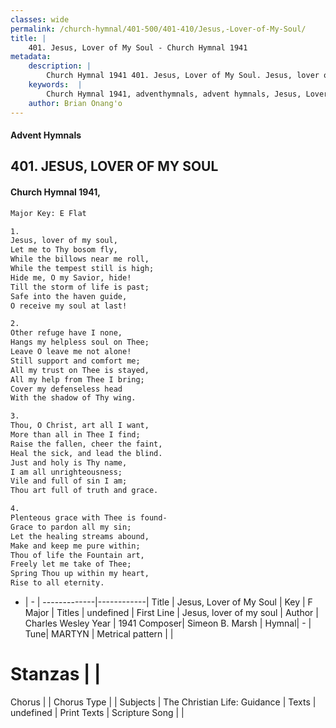 ```yaml
---
classes: wide
permalink: /church-hymnal/401-500/401-410/Jesus,-Lover-of-My-Soul/
title: |
    401. Jesus, Lover of My Soul - Church Hymnal 1941
metadata:
    description: |
        Church Hymnal 1941 401. Jesus, Lover of My Soul. Jesus, lover of my soul, Let me to Thy bosom fly, While the billows near me roll, While the tempest still is high; Hide me, O my Savior, hide! Till the storm of life is past; Safe into the haven guide, O receive my soul at last! 
    keywords:  |
        Church Hymnal 1941, adventhymnals, advent hymnals, Jesus, Lover of My Soul, Jesus, lover of my soul. 
    author: Brian Onang'o
---
```


#### Advent Hymnals
## 401. JESUS, LOVER OF MY SOUL
####  Church Hymnal 1941,

```txt
Major Key: E Flat

1.
Jesus, lover of my soul,
Let me to Thy bosom fly,
While the billows near me roll,
While the tempest still is high;
Hide me, O my Savior, hide!
Till the storm of life is past;
Safe into the haven guide,
O receive my soul at last!

2.
Other refuge have I none,
Hangs my helpless soul on Thee;
Leave O leave me not alone!
Still support and comfort me;
All my trust on Thee is stayed,
All my help from Thee I bring;
Cover my defenseless head
With the shadow of Thy wing.

3.
Thou, O Christ, art all I want,
More than all in Thee I find;
Raise the fallen, cheer the faint,
Heal the sick, and lead the blind.
Just and holy is Thy name,
I am all unrighteousness;
Vile and full of sin I am;
Thou art full of truth and grace.

4.
Plenteous grace with Thee is found-
Grace to pardon all my sin;
Let the healing streams abound,
Make and keep me pure within;
Thou of life the Fountain art,
Freely let me take of Thee;
Spring Thou up within my heart,
Rise to all eternity.

```

- |   -  |
-------------|------------|
Title | Jesus, Lover of My Soul |
Key | F Major |
Titles | undefined |
First Line | Jesus, lover of my soul |
Author | Charles Wesley
Year | 1941
Composer| Simeon B. Marsh |
Hymnal|  - |
Tune| MARTYN |
Metrical pattern | |
# Stanzas |  |
Chorus |  |
Chorus Type |  |
Subjects | The Christian Life: Guidance |
Texts | undefined |
Print Texts | 
Scripture Song |  |
    
